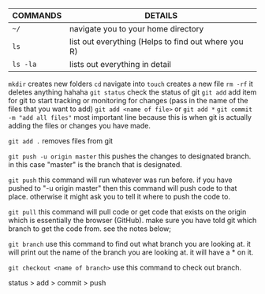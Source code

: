 
| COMMANDS | DETAILS |
| -------------- | ---------- |
| `~/` | navigate you to your home directory |
| `ls` | list out everything (Helps to find out where you R)|
| `ls -la` | lists out everything in detail |

`mkdir`			creates new folders
`cd`			navigate into <name of the directory>
`touch`			creates a new file
`rm -rf`	<name> 	it deletes anything hahaha
`git status`  check the status of git
`git add`     add item for git to start tracking or monitoring for changes (pass in the name of the files that you want to add) `git add <name of file>` or `git add *`
`git commit -m "add all files"` most important line because this is when git is actually adding the files or changes you have made.

`git add .` removes files from git

`git push -u origin master` this pushes the changes to designated branch. in this case "master" is the branch that is designated.

`git push` this command will run whatever was run before. if you have pushed to "-u origin master" then this command will push code to that place. otherwise it might ask you to tell it where to push the code to.

`git pull` this command will pull code or get code that exists on the origin which is essentially the browser (GitHub). make sure you have told git which branch to get the code from. see the notes below;

`git branch` use this command to find out what branch you are looking at. it will print out the name of the branch you are looking at. it will have a * on it.

`git checkout <name of branch>` use this command to check out branch.

status > add > commit > push 

